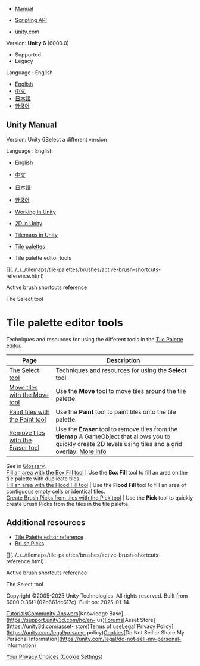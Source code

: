 [](https://docs.unity3d.com)

  * [Manual](../Manual/index.html)
  * [Scripting API](../ScriptReference/index.html)

  * [unity.com](https://unity.com/)

Version: **Unity 6** (6000.0)

  * Supported
  * Legacy

Language : English

  * [English](/Manual/tilemaps/tile-palettes/tools/tile-palette-tools-landing.html)
  * [中文](/cn/current/Manual/tilemaps/tile-palettes/tools/tile-palette-tools-landing.html)
  * [日本語](/ja/current/Manual/tilemaps/tile-palettes/tools/tile-palette-tools-landing.html)
  * [한국어](/kr/current/Manual/tilemaps/tile-palettes/tools/tile-palette-tools-landing.html)

[](https://docs.unity3d.com)

## Unity Manual

Version: Unity 6Select a different version

Language : English

  * [English](/Manual/tilemaps/tile-palettes/tools/tile-palette-tools-landing.html)
  * [中文](/cn/current/Manual/tilemaps/tile-palettes/tools/tile-palette-tools-landing.html)
  * [日本語](/ja/current/Manual/tilemaps/tile-palettes/tools/tile-palette-tools-landing.html)
  * [한국어](/kr/current/Manual/tilemaps/tile-palettes/tools/tile-palette-tools-landing.html)

  * [Working in Unity](../../../working-in-unity.html)
  * [2D in Unity](../../../Unity2D.html)
  * [Tilemaps in Unity](../../../tilemaps/tilemaps-landing.html)
  * [Tile palettes](../../../tilemaps/tile-palettes/tile-palette-landing.html)
  * Tile palette editor tools

[](../../../tilemaps/tile-palettes/brushes/active-brush-shortcuts-
reference.html)

Active brush shortcuts reference

[](../../../tilemaps/tile-palettes/tools/select-tool/select-tool-landing.html)

The Select tool

# Tile palette editor tools

Techniques and resources for using the different tools in the [Tile Palette
editor](../tile-palette-editor-reference.html).

**Page** | **Description**  
---|---  
[The Select tool](select-tool/select-tool-landing.html) | Techniques and resources for using the **Select** tool.  
[Move tiles with the Move tool](move-tiles-with-move-tool.html) | Use the **Move** tool to move tiles around the tile palette.  
[Paint tiles with the Paint tool](paint-tiles-with-paint-tool.html) | Use the **Paint** tool to paint tiles onto the tile palette.  
[Remove tiles with the Eraser tool](remove-tiles-with-eraser-tool.html) | Use the **Eraser** tool to remove tiles from the **tilemap** A GameObject that allows you to quickly create 2D levels using tiles and a grid overlay. [More info](../../../tilemaps/work-with-tilemaps/tilemap-reference.html)  
See in [Glossary](../../../Glossary.html#Tilemap).  
[Fill an area with the Box Fill tool](fill-area-with-box-fill-tool.html) | Use the **Box Fill** tool to fill an area on the tile palette with duplicate tiles.  
[Fill an area with the Flood Fill tool](fill-area-with-flood-fill-tool.html) | Use the **Flood Fill** tool to fill an area of contiguous empty cells or identical tiles.  
[Create Brush Picks from tiles with the Pick tool](create-brush-picks-from-tiles-pick-tool.html) | Use the **Pick** tool to quickly create Brush Picks from the tiles in the tile palette.  
  
## Additional resources

  * [Tile Palette editor reference](../tile-palette-editor-reference.html)
  * [Brush Picks](../brushes/brush-picks/tile-palette-brush-picks.html)

[](../../../tilemaps/tile-palettes/brushes/active-brush-shortcuts-
reference.html)

Active brush shortcuts reference

[](../../../tilemaps/tile-palettes/tools/select-tool/select-tool-landing.html)

The Select tool

Copyright ©2005-2025 Unity Technologies. All rights reserved. Built from
6000.0.36f1 (02b661dc617c). Built on: 2025-01-14.

[Tutorials](https://learn.unity.com/)[Community
Answers](https://answers.unity3d.com)[Knowledge
Base](https://support.unity3d.com/hc/en-
us)[Forums](https://forum.unity3d.com)[Asset Store](https://unity3d.com/asset-
store)[Terms of
use](https://docs.unity3d.com/Manual/TermsOfUse.html)[Legal](https://unity.com/legal)[Privacy
Policy](https://unity.com/legal/privacy-
policy)[Cookies](https://unity.com/legal/cookie-policy)[Do Not Sell or Share
My Personal Information](https://unity.com/legal/do-not-sell-my-personal-
information)

[Your Privacy Choices (Cookie Settings)](javascript:void\(0\);)

